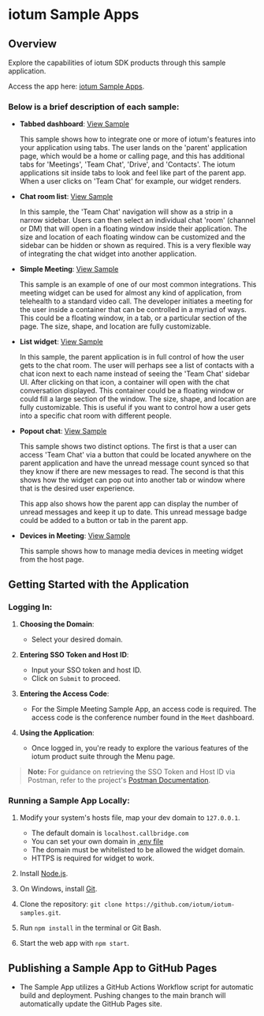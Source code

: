 # iotum Sample Apps

## Overview
Explore the capabilities of iotum SDK products through this sample application. 

Access the app here: [iotum Sample Apps](https://iotum.github.io/iotum-samples/). 

### Below is a brief description of each sample:

- **Tabbed dashboard**: [View Sample](https://github.com/iotum/iotum-samples/tree/main/src/pages/tabbed-dashboard)

   This sample shows how to integrate one or more of iotum's features into your application using tabs. The user lands on the 'parent' application page, which would be a home or calling page, and this has additional tabs for 'Meetings', 'Team Chat', 'Drive', and 'Contacts'. The iotum applications sit inside tabs to look and feel like part of the parent app. When a user clicks on 'Team Chat' for example, our widget renders.

- **Chat room list**: [View Sample](https://github.com/iotum/iotum-samples/tree/main/src/pages/chat-room-list)

   In this sample, the 'Team Chat' navigation will show as a strip in a narrow sidebar. Users can then select an individual chat 'room' (channel or DM) that will open in a floating window inside their application. The size and location of each floating window can be customized and the sidebar can be hidden or shown as required. This is a very flexible way of integrating the chat widget into another application.

- **Simple Meeting**: [View Sample](https://github.com/iotum/iotum-samples/tree/main/src/pages/simple-meeting)

   This sample is an example of one of our most common integrations. This meeting widget can be used for almost any kind of application, from telehealth to a standard video call. The developer initiates a meeting for the user inside a container that can be controlled in a myriad of ways. This could be a floating window, in a tab, or a particular section of the page. The size, shape, and location are fully customizable.

- **List widget**: [View Sample](https://github.com/iotum/iotum-samples/tree/main/src/pages/list-widget-ui)

   In this sample, the parent application is in full control of how the user gets to the chat room. The user will perhaps see a list of contacts with a chat icon next to each name instead of seeing the 'Team Chat' sidebar UI. After clicking on that icon, a container will open with the chat conversation displayed. This container could be a floating window or could fill a large section of the window. The size, shape, and location are fully customizable. This is useful if you want to control how a user gets into a specific chat room with different people.

- **Popout chat**: [View Sample](https://github.com/iotum/iotum-samples/tree/main/src/pages/popout-chat)

   This sample shows two distinct options. The first is that a user can access 'Team Chat' via a button that could be located anywhere on the parent application and have the unread message count synced so that they know if there are new messages to read. The second is that this shows how the widget can pop out into another tab or window where that is the desired user experience.

   This app also shows how the parent app can display the number of unread messages and keep it up to date. This unread message badge could be added to a button or tab in the parent app.

- **Devices in Meeting**: [View Sample](https://github.com/iotum/iotum-samples/tree/main/src/pages/popout-chat)

   This sample shows how to manage media devices in meeting widget from the host page.


## Getting Started with the Application

### Logging In:
1. **Choosing the Domain**:
   - Select your desired domain.

2. **Entering SSO Token and Host ID**:
   - Input your SSO token and host ID.
   - Click on `Submit` to proceed.

3. **Entering the Access Code**:
   - For the Simple Meeting Sample App, an access code is required. The access code is the conference number found in the `Meet` dashboard.  
    
4. **Using the Application**:
   - Once logged in, you're ready to explore the various features of the iotum product suite through the Menu page.

> **Note:** For guidance on retrieving the SSO Token and Host ID via Postman, refer to the project's [Postman Documentation](https://github.com/iotum/iotum-samples/wiki/Get-SSO-Token-and-Host-ID-from-Postman).

### Running a Sample App Locally:
1. Modify your system's hosts file, map your dev domain to `127.0.0.1`.
   - The default domain is `localhost.callbridge.com`
   - You can set your own domain in [.env file](https://github.com/iotum/iotum-samples/tree/main/.env)
   - The domain must be whitelisted to be allowed the widget domain.
   - HTTPS is required for widget to work.

2. Install [Node.js](https://nodejs.org/en).

3. On Windows, install [Git](https://git-scm.com/downloads).
4. Clone the repository: `git clone https://github.com/iotum/iotum-samples.git`.
5. Run `npm install` in the terminal or Git Bash.
6. Start the web app with `npm start`.

## Publishing a Sample App to GitHub Pages 
- The Sample App utilizes a GitHub Actions Workflow script for automatic build and deployment. Pushing changes to the main branch will automatically update the GitHub Pages site.
